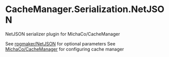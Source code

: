 # CacheManager.Serialization.NetJSON
NetJSON serializer plugin for MichaCo/CacheManager

See [rpgmaker/NetJSON](https://github.com/rpgmaker/NetJSON) for optional parameters
See [MichaCo/CacheManager](https://github.com/MichaCo/CacheManager) for configuring cache manager
